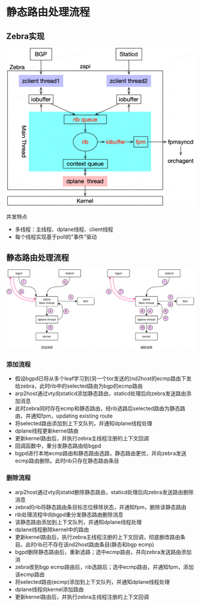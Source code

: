 # 静态路由处理流程

## Zebra实现

![](assets/静态路由处理流程.23-45-54.png)

并发特点

- 多线程：主线程、dplane线程、client线程
- 每个线程实现基于poll的"事件"驱动

## 静态路由处理流程

![](assets/静态路由处理流程.23-46-49.png)

### 添加流程

- 假设bgpd已将从多个leaf学习到(另一个tor发送的)nd2host的ecmp路由下发给zebra，此时rib中的selected路由为bgp的ecmp路由
- arp2host通过vty向staticd添加静态路由，staticd处理后向zebra发送路由添加消息
- 此时zebra同时存在ecmp和静态路由，经rib选路后selected路由为静态路由，并通知fpm，updating existing route
- 将selected路由添加到上下文队列，并通知dplane线程处理
- dplane线程更新kernel路由
- 更新kernel路由后，并执行zebra主线程注册的上下文回调
- 回调函数中，重分发静态路由给bgpd
- bgpd进行本地ecmp路由和静态路由选路，静态路由更优，并向zebra发送ecmp路由删除。此时rib只存在静态路由条目

### 删除流程

- arp2host通过vty向statid删除静态路由，staticd处理后向zebra发送路由删除消息
- zebra的rib将静态路由条目标志位移除状态，并通知fpm，删除该静态路由
- rib处理流程中向bgpd重分发静态路由删除消息
- 该静态路由添加到上下文队列，并通知dplane线程处理
- dplane线程删除kernel中的路由
- 更新kernel路由后，执行zebra主线程注册的上下文回调，彻底删改路由条目。此时rib已不存在该nd2host路由条目(静态和bgp ecmp)
- bgpd删除静态路由后，重新选路；选中ecmp路由，并向zebra发送路由添加消
- zebra收到bgp ecmp路由后，rib选路后；选中ecmp路由，并通知fpm，添加该ecmp路由
- 将selected路由(ecmp)添加到上下文队列，并通知dplane线程处理
- dplane线程向kernel添加路由
- 更新kernel路由后，并执行zebra主线程注册的上下文回调
